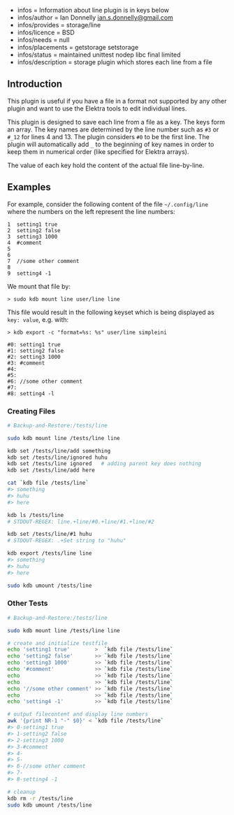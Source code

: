 - infos = Information about line plugin is in keys below
- infos/author = Ian Donnelly <ian.s.donnelly@gmail.com>
- infos/provides = storage/line
- infos/licence = BSD
- infos/needs = null
- infos/placements = getstorage setstorage
- infos/status = maintained unittest nodep libc final limited
- infos/description = storage plugin which stores each line from a file

## Introduction

This plugin is useful if you have a file in a format not supported
by any other plugin and want to use the Elektra tools to edit
individual lines.

This plugin is designed to save each line from a file as a key.
The keys form an array. The key names are determined by the
line number such as `#3` or `#_12` for lines 4 and 13.
The plugin considers `#0` to be the first line.
The plugin will automatically add `_` to the beginning
of key names in order to keep them in numerical order (like specified
for Elektra arrays).

The value of each key hold the content of the actual file line-by-line.

## Examples

For example, consider the following content of the file `~/.config/line` where the
numbers on the left represent the line numbers:

    1  setting1 true
    2  setting2 false
    3  setting3 1000
    4  #comment
    5
    6
    7  //some other comment
    8
    9  setting4 -1

We mount that file by:

    > sudo kdb mount line user/line line

This file would result in the following keyset which is being displayed as
`key: value`, e.g. with:

    > kdb export -c "format=%s: %s" user/line simpleini

    #0: setting1 true
    #1: setting2 false
    #2: setting3 1000
    #3: #comment
    #4:
    #5:
    #6: //some other comment
    #7:
    #8: setting4 -l

### Creating Files


```sh
# Backup-and-Restore:/tests/line

sudo kdb mount line /tests/line line

kdb set /tests/line/add something
kdb set /tests/line/ignored huhu
kdb set /tests/line ignored   # adding parent key does nothing
kdb set /tests/line/add here

cat `kdb file /tests/line`
#> something
#> huhu
#> here

kdb ls /tests/line
# STDOUT-REGEX: line.+line/#0.+line/#1.+line/#2

kdb set /tests/line/#1 huhu
# STDOUT-REGEX: .+Set string to "huhu"

kdb export /tests/line line
#> something
#> huhu
#> here

sudo kdb umount /tests/line
```


### Other Tests

```sh
# Backup-and-Restore:/tests/line

sudo kdb mount line /tests/line line

# create and initialize testfile
echo 'setting1 true'        >  `kdb file /tests/line`
echo 'setting2 false'       >> `kdb file /tests/line`
echo 'setting3 1000'        >> `kdb file /tests/line`
echo '#comment'             >> `kdb file /tests/line`
echo                        >> `kdb file /tests/line`
echo                        >> `kdb file /tests/line`
echo '//some other comment' >> `kdb file /tests/line`
echo                        >> `kdb file /tests/line`
echo 'setting4 -1'          >> `kdb file /tests/line`

# output filecontent and display line numbers
awk '{print NR-1 "-" $0}' < `kdb file /tests/line`
#> 0-setting1 true
#> 1-setting2 false
#> 2-setting3 1000
#> 3-#comment
#> 4-
#> 5-
#> 6-//some other comment
#> 7-
#> 8-setting4 -1

# cleanup
kdb rm -r /tests/line
sudo kdb umount /tests/line
```
